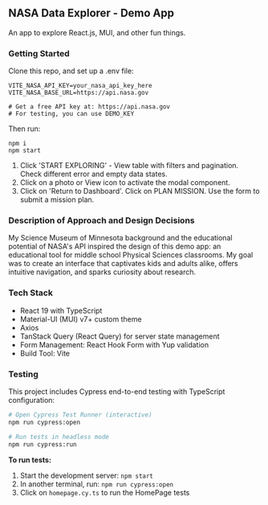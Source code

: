 ## NASA Data Explorer - Demo App

An app to explore React.js, MUI, and other fun things.

### Getting Started

Clone this repo, and set up a .env file:

```
VITE_NASA_API_KEY=your_nasa_api_key_here
VITE_NASA_BASE_URL=https://api.nasa.gov

# Get a free API key at: https://api.nasa.gov
# For testing, you can use DEMO_KEY
```

Then run:

```
npm i
npm start
```

1. Click 'START EXPLORING' - View table with filters and pagination. Check different error and empty data states.
2. Click on a photo or View icon to activate the modal component. 
3. Click on 'Return to Dashboard'. Click on PLAN MISSION. Use the form to submit a mission plan.

### Description of Approach and Design Decisions

My Science Museum of Minnesota background and the educational potential of NASA's API inspired the design of this demo app: an educational tool for middle school Physical Sciences classrooms. My goal was to create an interface that captivates kids and adults alike, offers intuitive navigation, and sparks curiosity about research.

### Tech Stack

- React 19 with TypeScript
- Material-UI (MUI) v7+ custom theme 
- Axios
- TanStack Query (React Query) for server state management
- Form Management: React Hook Form with Yup validation
- Build Tool: Vite

### Testing

This project includes Cypress end-to-end testing with TypeScript configuration:

```bash
# Open Cypress Test Runner (interactive)
npm run cypress:open

# Run tests in headless mode
npm run cypress:run

```

**To run tests:**

1. Start the development server: `npm start`
2. In another terminal, run: `npm run cypress:open`
3. Click on `homepage.cy.ts` to run the HomePage tests

